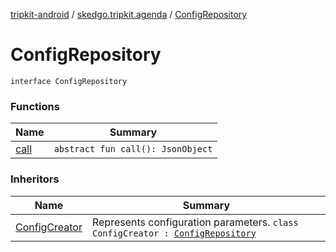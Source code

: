 [tripkit-android](../../index.md) / [skedgo.tripkit.agenda](../index.md) / [ConfigRepository](./index.md)

# ConfigRepository

`interface ConfigRepository`

### Functions

| Name | Summary |
|---|---|
| [call](call.md) | `abstract fun call(): JsonObject` |

### Inheritors

| Name | Summary |
|---|---|
| [ConfigCreator](../../com.skedgo.tripkit.ui.core/-config-creator/index.md) | Represents configuration parameters. `class ConfigCreator : `[`ConfigRepository`](./index.md) |
